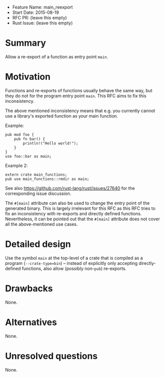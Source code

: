 - Feature Name: main_reexport
- Start Date: 2015-08-19
- RFC PR: (leave this empty)
- Rust Issue: (leave this empty)

# Summary

Allow a re-export of a function as entry point `main`.

# Motivation

Functions and re-exports of functions usually behave the same way, but they do
not for the program entry point `main`. This RFC aims to fix this inconsistency.

The above mentioned inconsistency means that e.g. you currently cannot use a
library's exported function as your main function.

Example:

    pub mod foo {
        pub fn bar() {
            println!("Hello world!");
        }
    }
    use foo::bar as main;

Example 2:

    extern crate main_functions;
    pub use main_functions::rmdir as main;

See also https://github.com/rust-lang/rust/issues/27640 for the corresponding
issue discussion.

The `#[main]` attribute can also be used to change the entry point of the
generated binary. This is largely irrelevant for this RFC as this RFC tries to
fix an inconsistency with re-exports and directly defined functions.
Nevertheless, it can be pointed out that the `#[main]` attribute does not cover
all the above-mentioned use cases.

# Detailed design

Use the symbol `main` at the top-level of a crate that is compiled as a program
(`--crate-type=bin`) – instead of explicitly only accepting directly-defined
functions, also allow (possibly non-`pub`) re-exports.

# Drawbacks

None.

# Alternatives

None.

# Unresolved questions

None.
